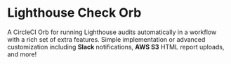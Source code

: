 # Lighthouse Check Orb

A CircleCI Orb for running Lighthouse audits automatically in a workflow with a rich set of extra features. Simple implementation or advanced customization including **Slack** notifications, **AWS S3** HTML report uploads, and more!
